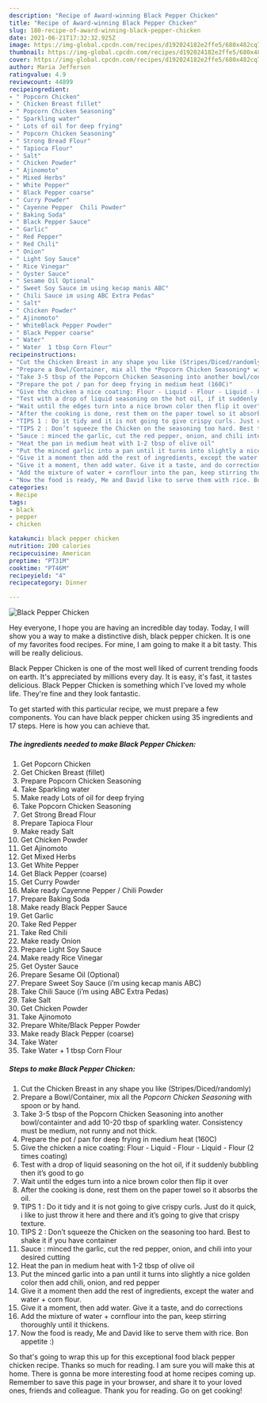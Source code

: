 ```yaml
---
description: "Recipe of Award-winning Black Pepper Chicken"
title: "Recipe of Award-winning Black Pepper Chicken"
slug: 180-recipe-of-award-winning-black-pepper-chicken
date: 2021-06-21T17:32:32.925Z
image: https://img-global.cpcdn.com/recipes/d192024182e2ffe5/680x482cq70/black-pepper-chicken-recipe-main-photo.jpg
thumbnail: https://img-global.cpcdn.com/recipes/d192024182e2ffe5/680x482cq70/black-pepper-chicken-recipe-main-photo.jpg
cover: https://img-global.cpcdn.com/recipes/d192024182e2ffe5/680x482cq70/black-pepper-chicken-recipe-main-photo.jpg
author: Maria Jefferson
ratingvalue: 4.9
reviewcount: 44899
recipeingredient:
- " Popcorn Chicken"
- " Chicken Breast fillet"
- " Popcorn Chicken Seasoning"
- " Sparkling water"
- " Lots of oil for deep frying"
- " Popcorn Chicken Seasoning"
- " Strong Bread Flour"
- " Tapioca Flour"
- " Salt"
- " Chicken Powder"
- " Ajinomoto"
- " Mixed Herbs"
- " White Pepper"
- " Black Pepper coarse"
- " Curry Powder"
- " Cayenne Pepper  Chili Powder"
- " Baking Soda"
- " Black Pepper Sauce"
- " Garlic"
- " Red Pepper"
- " Red Chili"
- " Onion"
- " Light Soy Sauce"
- " Rice Vinegar"
- " Oyster Sauce"
- " Sesame Oil Optional"
- " Sweet Soy Sauce im using kecap manis ABC"
- " Chili Sauce im using ABC Extra Pedas"
- " Salt"
- " Chicken Powder"
- " Ajinomoto"
- " WhiteBlack Pepper Powder"
- " Black Pepper coarse"
- " Water"
- " Water  1 tbsp Corn Flour"
recipeinstructions:
- "Cut the Chicken Breast in any shape you like (Stripes/Diced/randomly)"
- "Prepare a Bowl/Container, mix all the *Popcorn Chicken Seasoning* with spoon or by hand."
- "Take 3-5 tbsp of the Popcorn Chicken Seasoning into another bowl/containter and add 10-20 tbsp of sparkling water. Consistency must be medium, not runny and not thick."
- "Prepare the pot / pan for deep frying in medium heat (160C)"
- "Give the chicken a nice coating: Flour - Liquid - Flour - Liquid - Flour (2 times coating)"
- "Test with a drop of liquid seasoning on the hot oil, if it suddenly bubbling then it’s good to go"
- "Wait until the edges turn into a nice brown color then flip it over"
- "After the cooking is done, rest them on the paper towel so it absorbs the oil."
- "TIPS 1 : Do it tidy and it is not going to give crispy curls. Just do it quick, i like to just throw it here and there and it’s going to give that crispy texture."
- "TIPS 2 : Don’t squeeze the Chicken on the seasoning too hard. Best to shake it if you have container"
- "Sauce : minced the garlic, cut the red pepper, onion, and chili into your desired cutting"
- "Heat the pan in medium heat with 1-2 tbsp of olive oil"
- "Put the minced garlic into a pan until it turns into slightly a nice golden color then add chili, onion, and red pepper"
- "Give it a moment then add the rest of ingredients, except the water and water + corn flour."
- "Give it a moment, then add water. Give it a taste, and do corrections"
- "Add the mixture of water + cornflour into the pan, keep stirring thoroughly until it thickens."
- "Now the food is ready, Me and David like to serve them with rice. Bon appetite :)"
categories:
- Recipe
tags:
- black
- pepper
- chicken

katakunci: black pepper chicken 
nutrition: 200 calories
recipecuisine: American
preptime: "PT31M"
cooktime: "PT46M"
recipeyield: "4"
recipecategory: Dinner

---
```



![Black Pepper Chicken](https://img-global.cpcdn.com/recipes/d192024182e2ffe5/680x482cq70/black-pepper-chicken-recipe-main-photo.jpg)

Hey everyone, I hope you are having an incredible day today. Today, I will show you a way to make a distinctive dish, black pepper chicken. It is one of my favorites food recipes. For mine, I am going to make it a bit tasty. This will be really delicious.

Black Pepper Chicken is one of the most well liked of current trending foods on earth. It's appreciated by millions every day. It is easy, it's fast, it tastes delicious. Black Pepper Chicken is something which I've loved my whole life. They're fine and they look fantastic.




To get started with this particular recipe, we must prepare a few components. You can have black pepper chicken using 35 ingredients and 17 steps. Here is how you can achieve that.

<!--inarticleads1-->

##### The ingredients needed to make Black Pepper Chicken:

1. Get  Popcorn Chicken
1. Get  Chicken Breast (fillet)
1. Prepare  Popcorn Chicken Seasoning
1. Take  Sparkling water
1. Make ready  Lots of oil for deep frying
1. Take  Popcorn Chicken Seasoning
1. Get  Strong Bread Flour
1. Prepare  Tapioca Flour
1. Make ready  Salt
1. Get  Chicken Powder
1. Get  Ajinomoto
1. Get  Mixed Herbs
1. Get  White Pepper
1. Get  Black Pepper (coarse)
1. Get  Curry Powder
1. Make ready  Cayenne Pepper / Chili Powder
1. Prepare  Baking Soda
1. Make ready  Black Pepper Sauce
1. Get  Garlic
1. Take  Red Pepper
1. Take  Red Chili
1. Make ready  Onion
1. Prepare  Light Soy Sauce
1. Make ready  Rice Vinegar
1. Get  Oyster Sauce
1. Prepare  Sesame Oil (Optional)
1. Prepare  Sweet Soy Sauce (i’m using kecap manis ABC)
1. Take  Chili Sauce (i’m using ABC Extra Pedas)
1. Take  Salt
1. Get  Chicken Powder
1. Take  Ajinomoto
1. Prepare  White/Black Pepper Powder
1. Make ready  Black Pepper (coarse)
1. Take  Water
1. Take  Water + 1 tbsp Corn Flour




<!--inarticleads2-->

##### Steps to make Black Pepper Chicken:

1. Cut the Chicken Breast in any shape you like (Stripes/Diced/randomly)
1. Prepare a Bowl/Container, mix all the *Popcorn Chicken Seasoning* with spoon or by hand.
1. Take 3-5 tbsp of the Popcorn Chicken Seasoning into another bowl/containter and add 10-20 tbsp of sparkling water. Consistency must be medium, not runny and not thick.
1. Prepare the pot / pan for deep frying in medium heat (160C)
1. Give the chicken a nice coating: Flour - Liquid - Flour - Liquid - Flour (2 times coating)
1. Test with a drop of liquid seasoning on the hot oil, if it suddenly bubbling then it’s good to go
1. Wait until the edges turn into a nice brown color then flip it over
1. After the cooking is done, rest them on the paper towel so it absorbs the oil.
1. TIPS 1 : Do it tidy and it is not going to give crispy curls. Just do it quick, i like to just throw it here and there and it’s going to give that crispy texture.
1. TIPS 2 : Don’t squeeze the Chicken on the seasoning too hard. Best to shake it if you have container
1. Sauce : minced the garlic, cut the red pepper, onion, and chili into your desired cutting
1. Heat the pan in medium heat with 1-2 tbsp of olive oil
1. Put the minced garlic into a pan until it turns into slightly a nice golden color then add chili, onion, and red pepper
1. Give it a moment then add the rest of ingredients, except the water and water + corn flour.
1. Give it a moment, then add water. Give it a taste, and do corrections
1. Add the mixture of water + cornflour into the pan, keep stirring thoroughly until it thickens.
1. Now the food is ready, Me and David like to serve them with rice. Bon appetite :)




So that's going to wrap this up for this exceptional food black pepper chicken recipe. Thanks so much for reading. I am sure you will make this at home. There is gonna be more interesting food at home recipes coming up. Remember to save this page in your browser, and share it to your loved ones, friends and colleague. Thank you for reading. Go on get cooking!

